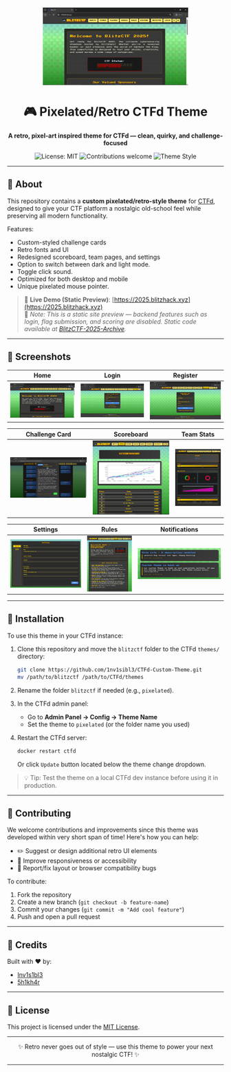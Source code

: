 <p align="center">
  <img src="assets/index.png" alt="Pixelated Theme Home" height="180">
</p>

<h1 align="center">🎮 Pixelated/Retro CTFd Theme</h1>

<p align="center">
  <strong>A retro, pixel-art inspired theme for CTFd — clean, quirky, and challenge-focused</strong>
</p>

<p align="center">
  <img alt="License: MIT" src="https://img.shields.io/badge/license-MIT-green.svg">
  <img alt="Contributions welcome" src="https://img.shields.io/badge/contributions-welcome-orange">
  <img alt="Theme Style" src="https://img.shields.io/badge/style-pixelated%20retro-ff69b4">
</p>

---

## 🧩 About

This repository contains a **custom pixelated/retro-style theme** for [CTFd](https://ctfd.io), designed to give your CTF platform a nostalgic old-school feel while preserving all modern functionality.

Features:
- Custom-styled challenge cards
- Retro fonts and UI
- Redesigned scoreboard, team pages, and settings
- Option to switch between dark and light mode.
- Toggle click sound.
- Optimized for both desktop and mobile
- Unique pixelated mouse pointer.

> 🔗 **Live Demo (Static Preview)**: [https://2025.blitzhack.xyz](https://2025.blitzhack.xyz)  
> 📌 *Note: This is a static site preview — backend features such as login, flag submission, and scoring are disabled. Static code available at [BlitzCTF-2025-Archive](https://github.com/1nv1sibl3/BlitzCTF-2025/).*

---

## 📸 Screenshots

| Home | Login | Register |
|------|-------|----------|
| ![](assets/index.png) | ![](assets/login.png) | ![](assets/register.png) |

| Challenge Card | Scoreboard | Team Stats |
|----------------|------------|------------|
| ![](assets/challengecard.png) | ![](assets/scoreboard.png) | ![](assets/teamstats.png) |

| Settings | Rules | Notifications |
|---------|--------|---------------|
| ![](assets/settings.png) | ![](assets/rules.png) | ![](assets/notifications.png) |

---

## 🚀 Installation

To use this theme in your CTFd instance:

1. Clone this repository and move the `blitzctf` folder to the CTFd `themes/` directory:

   ```bash
   git clone https://github.com/1nv1sibl3/CTFd-Custom-Theme.git
   mv /path/to/blitzctf /path/to/CTFd/themes
   ```

2. Rename the folder `blitzctf` if needed (e.g., `pixelated`).

3. In the CTFd admin panel:

   * Go to **Admin Panel → Config → Theme Name**
   * Set the theme to `pixelated` (or the folder name you used)

4. Restart the CTFd server:

   ```bash
   docker restart ctfd
   ```
   Or click `Update` button located below the theme change dropdown.


> 💡 Tip: Test the theme on a local CTFd dev instance before using it in production.

---

## 🤝 Contributing

We welcome contributions and improvements since this theme was developed within very short span of time! Here's how you can help:

* ✏️ Suggest or design additional retro UI elements
* 🧪 Improve responsiveness or accessibility
* 🐛 Report/fix layout or browser compatibility bugs

To contribute:

1. Fork the repository
2. Create a new branch (`git checkout -b feature-name`)
3. Commit your changes (`git commit -m "Add cool feature"`)
4. Push and open a pull request

---

## 👤 Credits

Built with ❤️ by:

* [Inv1s1bl3](https://github.com/1nv1sibl3/)
* [5h1kh4r](https://github.com/shikharSomething/)

---

## 📜 License

This project is licensed under the [MIT License](LICENSE).

---

<p align="center">
  ✨ Retro never goes out of style — use this theme to power your next nostalgic CTF! ✨
</p>


---
